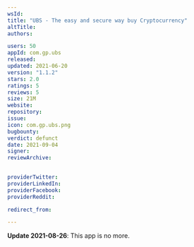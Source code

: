 ```yaml
---
wsId: 
title: "UBS - The easy and secure way buy Cryptocurrency"
altTitle: 
authors:

users: 50
appId: com.gp.ubs
released: 
updated: 2021-06-20
version: "1.1.2"
stars: 2.0
ratings: 5
reviews: 5
size: 21M
website: 
repository: 
issue: 
icon: com.gp.ubs.png
bugbounty: 
verdict: defunct
date: 2021-09-04
signer: 
reviewArchive:
  

providerTwitter: 
providerLinkedIn: 
providerFacebook: 
providerReddit: 

redirect_from:

---
```



**Update 2021-08-26**: This app is no more.
